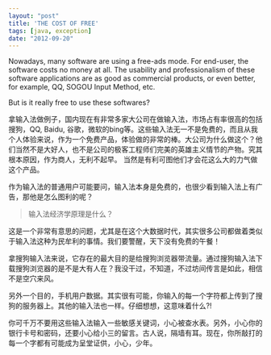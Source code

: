 ```yaml
---
layout: "post"
title: 'THE COST OF FREE'
tags: [java, exception]
date: "2012-09-20"
---
```


Nowadays, many software are using a free-ads mode. For end-user, the software costs no money at all. The usability and professionalism of these software applications are as good as commercial products, or even better, for example, QQ, SOGOU Input Method, etc.

But is it really free to use these softwares?

拿输入法做例子，国内现在有非常多家大公司在做输入法，市场占有率很高的包括搜狗，QQ, Baidu, 谷歌，微软的bing等。这些输入法无一不是免费的，而且从我个人体验来说，作为一个免费产品，体验做的非常的棒。大公司为什么做这个？他们当然不是大好人，也不是公司的极客工程师们完美的英雄主义情节的产物。究其根本原因，作为商人，无利不起早。 当然是有利可图他们才会花这么大的力气做这个产品。

作为输入法的普通用户可能要问，输入法本身是免费的，也很少看到输入法上有广告，那他是怎么图利的呢？

> 输入法经济学原理是什么？

这是一个非常有意思的问题，尤其是在这个大数据时代，其实很多公司都做着类似于输入法这种为民牟利的事情。我们要警醒，天下没有免费的午餐！

拿搜狗输入法来说，它存在的最大目的是给搜狗浏览器带流量。通过搜狗输入法下载搜狗浏览器的是不是大有人在？我没干过，不知道，不过坊间传言是如此，相信不是空穴来风。

另外一个目的，手机用户数据。其实很有可能，你输入的每一个字符都上传到了搜狗的服务器上。其他的输入法也一样。仔细想想，这意味着什么?!

你可千万不要用这些输入法输入一些敏感关键词，小心被查水表。另外，小心你的银行卡号和密码，还要小心给小三的留言。古人说，隔墙有耳。现在，你所敲打的每一个字都有可能成为呈堂证供，小心，少年。